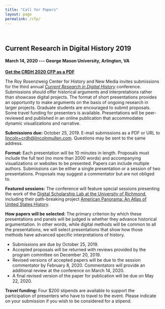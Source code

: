 ```yaml
---
title: "Call for Papers"
layout: page
permalink: /cfp/
---
```


<br>

## Current Research in Digital History 2019

#### March 14, 2020 --- George Mason University, Arlington, VA

**[Get the CRDH 2020 CFP as a PDF](/assets/pdf/CFP-CRDH-2020.pdf)**

The Roy Rosenzweig Center for History and New Media invites submissions for the third annual [*Current Research in Digital History*](http://crdh.rrchnm.org/) conference. Submissions should offer historical arguments and interpretations rather than showcase digital projects. The format of short presentations provides an opportunity to make arguments on the basis of ongoing research in larger projects. Graduate students are encouraged to submit proposals. Some travel funding for presenters is available. Presentations will be peer-reviewed and published in an online publication that accommodates dynamic visualizations and narrative.

**Submissions due:** October 25, 2019. E-mail submissions as a PDF or URL to <lincoln+crdh@lincolnmullen.com>. Questions may be sent to the same address.

**Format:** Each presentation will be 10 minutes in length. Proposals must include the full text (no more than 2000 words) and accompanying visualizations or websites to be presented. Papers can include multiple authors. Submissions can be either a single presentation or a session of two presentations. Proposals may suggest a commentator but are not obliged to.

**Featured sessions:** The conference will feature special sessions presenting the work of the [Digital Scholarship Lab at the University of Richmond](http://dsl.richmond.edu), including their path-breaking project [American Panorama: An Atlas of United States History](https://dsl.richmond.edu/panorama/). 

**How papers will be selected:** The primary criterion by which these presentations and panels will be judged is whether they advance historical argumentation. In other words, while digital methods will be common to all the presentations, we will select presentations that show how those methods have advanced specific interpretations of history.

-   Submissions are due by October 25, 2019.
-   Accepted proposals will be returned with reviews provided by the program committee on       December 20, 2019.
-   Revised versions of accepted papers will be due to the session commentator by February      8, 2020. Commentators will provide an additional review at the conference on March 14,      2020.
-   A final revised version of the paper for publication will be due on May 22, 2020.

**Travel funding:** Four \$200 stipends are available to support the participation of presenters who have to travel to the event. Please indicate on your submission if you wish to be considered for a stipend.
